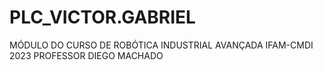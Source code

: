 # PLC_VICTOR.GABRIEL
MÓDULO DO CURSO DE ROBÓTICA INDUSTRIAL AVANÇADA
IFAM-CMDI 2023
PROFESSOR DIEGO MACHADO
